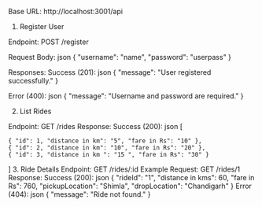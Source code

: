 Base URL: http://localhost:3001/api

1. Register User

Endpoint: POST /register

Request Body:
json
{
    "username": "name",
    "password": "userpass"
}

Responses:
Success (201):
json
{
    "message": "User registered successfully."
}

Error (400):
json
{
    "message": "Username and password are required."
}

2. List Rides

Endpoint: GET /rides
Response:
Success (200):
json
[

    { "id": 1, "distance in km": "5", "fare in Rs": "10" },
    { "id": 2, "distance in km": "10", "fare in Rs": "20" },
    { "id": 3, "distance in km ": "15 ", "fare in Rs": "30" }
    
]
3. Ride Details
Endpoint: GET /rides/:id
Example Request: GET /rides/1
Response:
Success (200):
json
{
    "rideId": "1",
    "distance in kms": 60,
    "fare in Rs": 760,
    "pickupLocation": "Shimla",
    "dropLocation": "Chandigarh"
}
Error (404):
json
{
    "message": "Ride not found."
}
